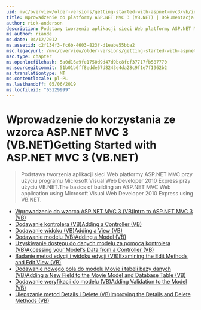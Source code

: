 ```yaml
---
uid: mvc/overview/older-versions/getting-started-with-aspnet-mvc3/vb/index
title: Wprowadzenie do platformy ASP.NET MVC 3 (VB.NET) | Dokumentacja firmy Microsoft
author: rick-anderson
description: Podstawy tworzenia aplikacji sieci Web platformy ASP.NET MVC przy użyciu programu Microsoft Visual Web Developer 2010 Express przy użyciu VB.NET.
ms.author: riande
ms.date: 04/12/2012
ms.assetid: c2f134f3-fc6b-4603-823f-d1eabe55bba2
msc.legacyurl: /mvc/overview/older-versions/getting-started-with-aspnet-mvc3/vb
msc.type: chapter
ms.openlocfilehash: 5a0d16a9fe1750d9d47d9bc8fcf37717fb587770
ms.sourcegitcommit: 51b01b6ff8edde57d8243e4da28c9f1e7f1962b2
ms.translationtype: MT
ms.contentlocale: pl-PL
ms.lasthandoff: 05/06/2019
ms.locfileid: "65129999"
---
```

# <a name="getting-started-with-aspnet-mvc-3-vbnet"></a><span data-ttu-id="bb36f-103">Wprowadzenie do korzystania ze wzorca ASP.NET MVC 3 (VB.NET)</span><span class="sxs-lookup"><span data-stu-id="bb36f-103">Getting Started with ASP.NET MVC 3 (VB.NET)</span></span>

> <span data-ttu-id="bb36f-104">Podstawy tworzenia aplikacji sieci Web platformy ASP.NET MVC przy użyciu programu Microsoft Visual Web Developer 2010 Express przy użyciu VB.NET.</span><span class="sxs-lookup"><span data-stu-id="bb36f-104">The basics of building an ASP.NET MVC Web application using Microsoft Visual Web Developer 2010 Express using VB.NET.</span></span>

- [<span data-ttu-id="bb36f-105">Wprowadzenie do wzorca ASP.NET MVC 3 (VB)</span><span class="sxs-lookup"><span data-stu-id="bb36f-105">Intro to ASP.NET MVC 3 (VB)</span></span>](intro-to-aspnet-mvc-3.md)
- [<span data-ttu-id="bb36f-106">Dodawanie kontrolera (VB)</span><span class="sxs-lookup"><span data-stu-id="bb36f-106">Adding a Controller (VB)</span></span>](adding-a-controller.md)
- [<span data-ttu-id="bb36f-107">Dodawanie widoku (VB)</span><span class="sxs-lookup"><span data-stu-id="bb36f-107">Adding a View (VB)</span></span>](adding-a-view.md)
- [<span data-ttu-id="bb36f-108">Dodawanie modelu (VB)</span><span class="sxs-lookup"><span data-stu-id="bb36f-108">Adding a Model (VB)</span></span>](adding-a-model.md)
- [<span data-ttu-id="bb36f-109">Uzyskiwanie dostępu do danych modelu za pomocą kontrolera (VB)</span><span class="sxs-lookup"><span data-stu-id="bb36f-109">Accessing your Model's Data from a Controller (VB)</span></span>](accessing-your-models-data-from-a-controller.md)
- [<span data-ttu-id="bb36f-110">Badanie metod edycji i widoku edycji (VB)</span><span class="sxs-lookup"><span data-stu-id="bb36f-110">Examining the Edit Methods and Edit View (VB)</span></span>](examining-the-edit-methods-and-edit-view.md)
- [<span data-ttu-id="bb36f-111">Dodawanie nowego pola do modelu Movie i tabeli bazy danych (VB)</span><span class="sxs-lookup"><span data-stu-id="bb36f-111">Adding a New Field to the Movie Model and Database Table (VB)</span></span>](adding-a-new-field.md)
- [<span data-ttu-id="bb36f-112">Dodawanie weryfikacji do modelu (VB)</span><span class="sxs-lookup"><span data-stu-id="bb36f-112">Adding Validation to the Model (VB)</span></span>](adding-validation-to-the-model.md)
- [<span data-ttu-id="bb36f-113">Ulepszanie metod Details i Delete (VB)</span><span class="sxs-lookup"><span data-stu-id="bb36f-113">Improving the Details and Delete Methods (VB)</span></span>](improving-the-details-and-delete-methods.md)
